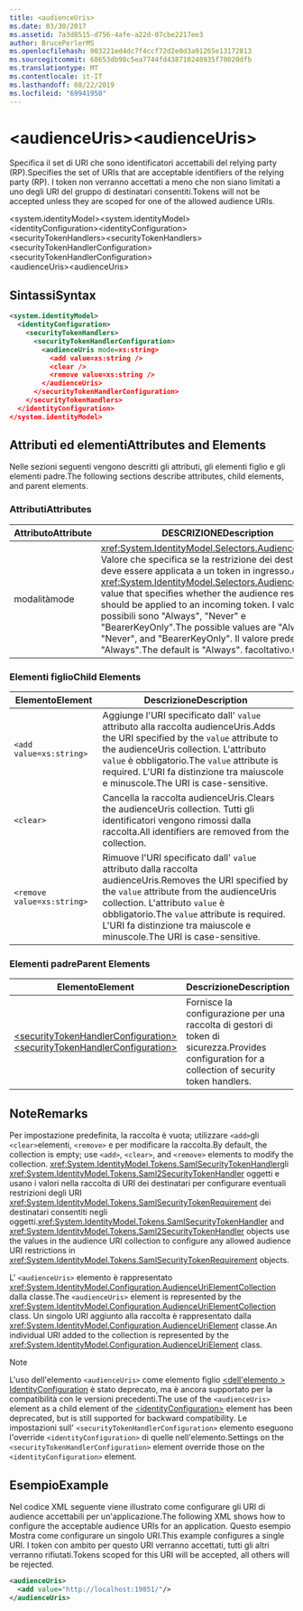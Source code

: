 ```yaml
---
title: <audienceUris>
ms.date: 03/30/2017
ms.assetid: 7a3d8515-d756-4afe-a22d-07cbe2217ee3
author: BrucePerlerMS
ms.openlocfilehash: 003221ed4dc7f4ccf72d2e0d3a91265e13172813
ms.sourcegitcommit: 68653db98c5ea7744fd438710248935f70020dfb
ms.translationtype: MT
ms.contentlocale: it-IT
ms.lasthandoff: 08/22/2019
ms.locfileid: "69941950"
---
```

# <a name="audienceuris"></a><span data-ttu-id="3a5f5-101">\<audienceUris></span><span class="sxs-lookup"><span data-stu-id="3a5f5-101">\<audienceUris></span></span>
<span data-ttu-id="3a5f5-102">Specifica il set di URI che sono identificatori accettabili del relying party (RP).</span><span class="sxs-lookup"><span data-stu-id="3a5f5-102">Specifies the set of URIs that are acceptable identifiers of the relying party (RP).</span></span> <span data-ttu-id="3a5f5-103">I token non verranno accettati a meno che non siano limitati a uno degli URI del gruppo di destinatari consentiti.</span><span class="sxs-lookup"><span data-stu-id="3a5f5-103">Tokens will not be accepted unless they are scoped for one of the allowed audience URIs.</span></span>  
  
 <span data-ttu-id="3a5f5-104">\<system.identityModel></span><span class="sxs-lookup"><span data-stu-id="3a5f5-104">\<system.identityModel></span></span>  
<span data-ttu-id="3a5f5-105">\<identityConfiguration></span><span class="sxs-lookup"><span data-stu-id="3a5f5-105">\<identityConfiguration></span></span>  
<span data-ttu-id="3a5f5-106">\<securityTokenHandlers></span><span class="sxs-lookup"><span data-stu-id="3a5f5-106">\<securityTokenHandlers></span></span>  
<span data-ttu-id="3a5f5-107">\<securityTokenHandlerConfiguration></span><span class="sxs-lookup"><span data-stu-id="3a5f5-107">\<securityTokenHandlerConfiguration></span></span>  
<span data-ttu-id="3a5f5-108">\<audienceUris></span><span class="sxs-lookup"><span data-stu-id="3a5f5-108">\<audienceUris></span></span>  
  
## <a name="syntax"></a><span data-ttu-id="3a5f5-109">Sintassi</span><span class="sxs-lookup"><span data-stu-id="3a5f5-109">Syntax</span></span>  
  
```xml  
<system.identityModel>  
  <identityConfiguration>  
    <securityTokenHandlers>  
      <securityTokenHandlerConfiguration>  
        <audienceUris mode=xs:string>  
          <add value=xs:string />  
          <clear />  
          <remove value=xs:string />  
        </audienceUris>  
      </securityTokenHandlerConfiguration>  
    </securityTokenHandlers>  
  </identityConfiguration>  
</system.identityModel>  
```  
  
## <a name="attributes-and-elements"></a><span data-ttu-id="3a5f5-110">Attributi ed elementi</span><span class="sxs-lookup"><span data-stu-id="3a5f5-110">Attributes and Elements</span></span>  
 <span data-ttu-id="3a5f5-111">Nelle sezioni seguenti vengono descritti gli attributi, gli elementi figlio e gli elementi padre.</span><span class="sxs-lookup"><span data-stu-id="3a5f5-111">The following sections describe attributes, child elements, and parent elements.</span></span>  
  
### <a name="attributes"></a><span data-ttu-id="3a5f5-112">Attributi</span><span class="sxs-lookup"><span data-stu-id="3a5f5-112">Attributes</span></span>  
  
|<span data-ttu-id="3a5f5-113">Attributo</span><span class="sxs-lookup"><span data-stu-id="3a5f5-113">Attribute</span></span>|<span data-ttu-id="3a5f5-114">DESCRIZIONE</span><span class="sxs-lookup"><span data-stu-id="3a5f5-114">Description</span></span>|  
|---------------|-----------------|  
|<span data-ttu-id="3a5f5-115">modalità</span><span class="sxs-lookup"><span data-stu-id="3a5f5-115">mode</span></span>|<span data-ttu-id="3a5f5-116"><xref:System.IdentityModel.Selectors.AudienceUriMode> Valore che specifica se la restrizione dei destinatari deve essere applicata a un token in ingresso.</span><span class="sxs-lookup"><span data-stu-id="3a5f5-116">An <xref:System.IdentityModel.Selectors.AudienceUriMode> value that specifies whether the audience restriction should be applied to an incoming token.</span></span> <span data-ttu-id="3a5f5-117">I valori possibili sono "Always", "Never" e "BearerKeyOnly".</span><span class="sxs-lookup"><span data-stu-id="3a5f5-117">The possible values are "Always", "Never", and "BearerKeyOnly".</span></span> <span data-ttu-id="3a5f5-118">Il valore predefinito è "Always".</span><span class="sxs-lookup"><span data-stu-id="3a5f5-118">The default is "Always".</span></span> <span data-ttu-id="3a5f5-119">facoltativo.</span><span class="sxs-lookup"><span data-stu-id="3a5f5-119">Optional.</span></span>|  
  
### <a name="child-elements"></a><span data-ttu-id="3a5f5-120">Elementi figlio</span><span class="sxs-lookup"><span data-stu-id="3a5f5-120">Child Elements</span></span>  
  
|<span data-ttu-id="3a5f5-121">Elemento</span><span class="sxs-lookup"><span data-stu-id="3a5f5-121">Element</span></span>|<span data-ttu-id="3a5f5-122">Descrizione</span><span class="sxs-lookup"><span data-stu-id="3a5f5-122">Description</span></span>|  
|-------------|-----------------|  
|`<add value=xs:string>`|<span data-ttu-id="3a5f5-123">Aggiunge l'URI specificato dall' `value` attributo alla raccolta audienceUris.</span><span class="sxs-lookup"><span data-stu-id="3a5f5-123">Adds the URI specified by the `value` attribute to the audienceUris collection.</span></span> <span data-ttu-id="3a5f5-124">L'attributo `value` è obbligatorio.</span><span class="sxs-lookup"><span data-stu-id="3a5f5-124">The `value` attribute is required.</span></span> <span data-ttu-id="3a5f5-125">L'URI fa distinzione tra maiuscole e minuscole.</span><span class="sxs-lookup"><span data-stu-id="3a5f5-125">The URI is case-sensitive.</span></span>|  
|`<clear>`|<span data-ttu-id="3a5f5-126">Cancella la raccolta audienceUris.</span><span class="sxs-lookup"><span data-stu-id="3a5f5-126">Clears the audienceUris collection.</span></span> <span data-ttu-id="3a5f5-127">Tutti gli identificatori vengono rimossi dalla raccolta.</span><span class="sxs-lookup"><span data-stu-id="3a5f5-127">All identifiers are removed from the collection.</span></span>|  
|`<remove value=xs:string>`|<span data-ttu-id="3a5f5-128">Rimuove l'URI specificato dall' `value` attributo dalla raccolta audienceUris.</span><span class="sxs-lookup"><span data-stu-id="3a5f5-128">Removes the URI specified by the `value` attribute from the audienceUris collection.</span></span> <span data-ttu-id="3a5f5-129">L'attributo `value` è obbligatorio.</span><span class="sxs-lookup"><span data-stu-id="3a5f5-129">The `value` attribute is required.</span></span> <span data-ttu-id="3a5f5-130">L'URI fa distinzione tra maiuscole e minuscole.</span><span class="sxs-lookup"><span data-stu-id="3a5f5-130">The URI is case-sensitive.</span></span>|  
  
### <a name="parent-elements"></a><span data-ttu-id="3a5f5-131">Elementi padre</span><span class="sxs-lookup"><span data-stu-id="3a5f5-131">Parent Elements</span></span>  
  
|<span data-ttu-id="3a5f5-132">Elemento</span><span class="sxs-lookup"><span data-stu-id="3a5f5-132">Element</span></span>|<span data-ttu-id="3a5f5-133">Descrizione</span><span class="sxs-lookup"><span data-stu-id="3a5f5-133">Description</span></span>|  
|-------------|-----------------|  
|[<span data-ttu-id="3a5f5-134">\<securityTokenHandlerConfiguration></span><span class="sxs-lookup"><span data-stu-id="3a5f5-134">\<securityTokenHandlerConfiguration></span></span>](securitytokenhandlerconfiguration.md)|<span data-ttu-id="3a5f5-135">Fornisce la configurazione per una raccolta di gestori di token di sicurezza.</span><span class="sxs-lookup"><span data-stu-id="3a5f5-135">Provides configuration for a collection of security token handlers.</span></span>|  
  
## <a name="remarks"></a><span data-ttu-id="3a5f5-136">Note</span><span class="sxs-lookup"><span data-stu-id="3a5f5-136">Remarks</span></span>  
 <span data-ttu-id="3a5f5-137">Per impostazione predefinita, la raccolta è vuota; utilizzare `<add>`gli `<clear>`elementi, `<remove>` e per modificare la raccolta.</span><span class="sxs-lookup"><span data-stu-id="3a5f5-137">By default, the collection is empty; use `<add>`, `<clear>`, and `<remove>` elements to modify the collection.</span></span> <span data-ttu-id="3a5f5-138"><xref:System.IdentityModel.Tokens.SamlSecurityTokenHandler>gli <xref:System.IdentityModel.Tokens.Saml2SecurityTokenHandler> oggetti e usano i valori nella raccolta di URI dei destinatari per configurare eventuali restrizioni degli URI <xref:System.IdentityModel.Tokens.SamlSecurityTokenRequirement> dei destinatari consentiti negli oggetti.</span><span class="sxs-lookup"><span data-stu-id="3a5f5-138"><xref:System.IdentityModel.Tokens.SamlSecurityTokenHandler> and <xref:System.IdentityModel.Tokens.Saml2SecurityTokenHandler> objects use the values in the audience URI collection to configure any allowed audience URI restrictions in <xref:System.IdentityModel.Tokens.SamlSecurityTokenRequirement> objects.</span></span>  
  
 <span data-ttu-id="3a5f5-139">L' `<audienceUris>` elemento è rappresentato <xref:System.IdentityModel.Configuration.AudienceUriElementCollection> dalla classe.</span><span class="sxs-lookup"><span data-stu-id="3a5f5-139">The `<audienceUris>` element is represented by the <xref:System.IdentityModel.Configuration.AudienceUriElementCollection> class.</span></span> <span data-ttu-id="3a5f5-140">Un singolo URI aggiunto alla raccolta è rappresentato dalla <xref:System.IdentityModel.Configuration.AudienceUriElement> classe.</span><span class="sxs-lookup"><span data-stu-id="3a5f5-140">An individual URI added to the collection is represented by the <xref:System.IdentityModel.Configuration.AudienceUriElement> class.</span></span>  
  
> [!NOTE]
> <span data-ttu-id="3a5f5-141">L'uso dell'elemento `<audienceUris>` come elemento figlio [ \<dell'elemento > IdentityConfiguration](identityconfiguration.md) è stato deprecato, ma è ancora supportato per la compatibilità con le versioni precedenti.</span><span class="sxs-lookup"><span data-stu-id="3a5f5-141">The use of the `<audienceUris>` element as a child element of the [\<identityConfiguration>](identityconfiguration.md) element has been deprecated, but is still supported for backward compatibility.</span></span> <span data-ttu-id="3a5f5-142">Le impostazioni sull' `<securityTokenHandlerConfiguration>` elemento eseguono l'override `<identityConfiguration>` di quelle nell'elemento.</span><span class="sxs-lookup"><span data-stu-id="3a5f5-142">Settings on the `<securityTokenHandlerConfiguration>` element override those on the `<identityConfiguration>` element.</span></span>  
  
## <a name="example"></a><span data-ttu-id="3a5f5-143">Esempio</span><span class="sxs-lookup"><span data-stu-id="3a5f5-143">Example</span></span>  
 <span data-ttu-id="3a5f5-144">Nel codice XML seguente viene illustrato come configurare gli URI di audience accettabili per un'applicazione.</span><span class="sxs-lookup"><span data-stu-id="3a5f5-144">The following XML shows how to configure the acceptable audience URIs for an application.</span></span> <span data-ttu-id="3a5f5-145">Questo esempio Mostra come configurare un singolo URI.</span><span class="sxs-lookup"><span data-stu-id="3a5f5-145">This example configures a single URI.</span></span> <span data-ttu-id="3a5f5-146">I token con ambito per questo URI verranno accettati, tutti gli altri verranno rifiutati.</span><span class="sxs-lookup"><span data-stu-id="3a5f5-146">Tokens scoped for this URI will be accepted, all others will be rejected.</span></span>  
  
```xml  
<audienceUris>  
  <add value="http://localhost:19851/"/>  
</audienceUris>  
```
